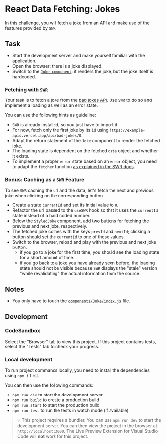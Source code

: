 # React Data Fetching: Jokes

In this challenge, you will fetch a joke from an API and make use of the features provided by `SWR`.

## Task

- Start the development server and make yourself familiar with the application.
- Open the browser: there is a joke displayed.
- Switch to the [`Joke component`](components/Joke/index.js): it renders the joke, but the joke itself is hardcoded.

### Fetching with `SWR`

Your task is to fetch a joke from the [bad jokes API](https://example-apis.vercel.app/api/bad-jokes/). Use `SWR` to do so and implement a loading as well as an error state.

You can use the following hints as guideline:

- `SWR` is already installed, so you just have to import it.
- For now, fetch only the first joke by its `id` using `https://example-apis.vercel.app/api/bad-jokes/0`.
- Adapt the return statement of the `Joke` component to render the fetched joke.
- The loading state is dependent on the fetched `data` object and whether it exists.
- To implement a proper `error` state based on an `error` object, you need to adapt the `fetcher` function [as explained in the SWR docs](https://swr.vercel.app/docs/error-handling#status-code-and-error-object).

### Bonus: Caching as a `SWR` Feature

To see `SWR` caching the url and the data, let's fetch the next and previous joke when clicking on the corresponding button.

- Create a state `currentId` and set its initial value to `0`.
- Refactor the url passed to the `useSWR` hook so that it uses the `currentId` state instead of a hard coded number.
- Below the `StyledJoke` component, add two buttons for fetching the previous and next joke, respectively.
- The fetched joke comes with the keys `prevId` and `nextId`; clicking a button should set the `currentId` to one of these values.
- Switch to the browser, reload and play with the previous and next joke button:
  - if you go to a joke for the first time, you should see the loading state for a short amount of time.
  - if you go back to a joke you have already seen before, the loading state should not be visible because `SWR` displays the "stale" version "while revalidating" the actual information from the source.

## Notes

- You only have to touch the [`components/Joke/index.js`](./components/Joke/index.js) file.

## Development

### CodeSandbox

Select the "Browser" tab to view this project. If this project contains tests, select the "Tests" tab to check your progress.

### Local development

To run project commands locally, you need to install the dependencies using `npm i` first.

You can then use the following commands:

- `npm run dev` to start the development server
- `npm run build` to create a production build
- `npm run start` to start the production build
- `npm run test` to run the tests in watch mode (if available)

> 💡 This project requires a bundler. You can use `npm run dev` to start the development server. You can then view the project in the browser at `http://localhost:3000`. The Live Preview Extension for Visual Studio Code will **not** work for this project.
